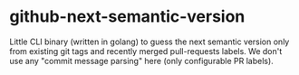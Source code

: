 # github-next-semantic-version
Little CLI binary (written in golang) to guess the next semantic version only from existing git tags and recently merged pull-requests labels.  We don't use any "commit message parsing" here (only configurable PR labels).
